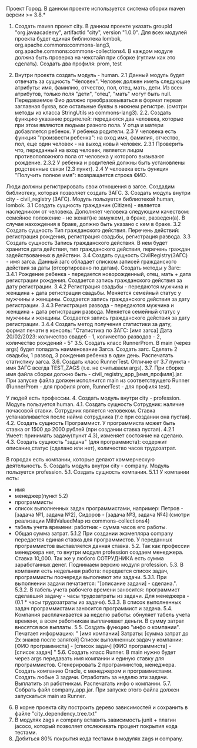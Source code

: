 Проект Город.
В данном проекте используется система сборки maven версии >= 3.8.*

1. Создать maven проект city. В данном проекте указать groupId "org.javaacademy", artifactId "city", version "1.0.0".
   Для всех модулей проекта будет единая библиотека lombok, org.apache.commons:commons-lang3, org.apache.commons:commons-collections4.
   В каждом модуле должна быть проверка на чекстайл при сборке (гуглим как это сделать).
   Создать два профиля: prom, test

2. Внутри проекта создать модуль - human.
   2.1 Данный модуль будет отвечать за сущность "Человек".
   Человек должен иметь следующие атрибуты: имя, фамилию, отчество, пол, отец, мать, дети. Из всех атрибутов, только поля "дети", "отец", "мать" могут быть null. Передаваемое Фио должно преобразовываться в формат первая заглавная буква, все остальные буквы в нижнем регистре. (смотри методы из класса StringUtils из commons-lang3).
   2.2. Создать функцию указание родителей: передаются два человека, которые при этом являются людьми разного пола. У отца и матери добавляется ребенок. У ребенка родители.
   2.3 У человека есть функция "произвести ребенка": на вход имя, фамилия, отчество, пол, еще один человек - на выход новый человек.
   2.3.1 Проверить что, переданный на вход человек, является лицом противоположного пола от человека у которого вызывают рождение.
   2.3.2 У ребенка и родителей должны быть установлены родственные связи (2.3 пункт).
   2.4 У человека есть функция "Получить полное имя": возвращается строка ФИО.

Люди должны регистрировать свои отношения в загсе. Создадим библиотеку, которая позволяет создать ЗАГС.
3. Создать модуль внутри city - civil_registry (ЗАГС). Модуль пользуется библиотекой human, lombok.
   3.1 Создать сущность гражданин (Citizen) - является наследником от человека. Дополняет человека следующим качеством: семейное положение - не женат(не замужем), в браке, разведен(а). В случае нахождения в браке, должно быть указано с кем в браке.
   3.2 Создать сущность Тип гражданского действия. Перечень действий: регистрация рождения, регистрация свадьбы, регистрация развода.
   3.3 Создать сущность Запись гражданского действия. В нем будет хранится дата действия, тип гражданского действия, перечень граждан задействованных в действии.
   3.4 Создать сущность CivilRegistry(ЗАГС) - имя загса. Данный загс обладает списком записей гражданского действия за даты (отсортировано по датам).
   Создать методы у Загс:
   3.4.1 Рождение ребенка - передается новорожденный, отец, мать + дата регистрации рождения. Создается запись гражданского действия за дату регистрации.
   3.4.2 Регистрация свадьбы - передаются мужчина и женщина + дата регистрации свадьбы. Меняется семейный статус у мужчины и женщины. Создается запись гражданского действия за дату регистрации.
   3.4.3 Регистрация развода - передаются мужчина и женщина + дата регистрации развода. Меняется семейный статус у мужчины и женщины. Создается запись гражданского действия за дату регистрации.
   3.4.4 Создать метод получения статистики за дату, формат печати в консоль:
   "Статистика по ЗАГС: [имя загса]
   Дата 20/02/2023: количество свадеб - 1, количество разводов - 2, количество рождений - 5"
   3.5. Создать класс RunnerProm. В main (через args) будет попадать наименование Загса. Создать загс.
   Сделать 2 свадьбы, 1 развод, 3 рождения ребенка в один день. Распечатать статистику загса.
   3.6. Создать класс RunnerTest. Отличие от 3.7 пункта - имя ЗАГС всегда TEST_ZAGS (т.е. не считываем args).
   3.7. При сборке имя файла сборки должно быть - civil_registry_app_[имя_профиля].jar. При запуске файла должен исполнится main из соответствущего Runner (RunnerProm - для профиля prom, RunnerTest - для профиля test).

У людей есть профессии.
4. Создать модуль внутри city - profession. Модуль пользуется human.
   4.1. Создать сущность Сотрудник: наличие почасовой ставки. Сотрудник является человеком. Ставка устанавливается после найма сотрудника (т.е при создании она пустая).
   4.2. Создать сущность Программист. У программиста может быть ставка от 1500 до 2000 рублей (при создании ставка пустая).
   4.2.1 Умеет: принимать задачу(пункт 4.3), изменяет состояние на сделано.
   4.3. Создать сущность "задача" (для программиста): содержит описание,статус (сделано или нет), количество часов трудозатрат.

В городах есть компании, которые делают коммерческую деятельность.
5. Создать модуль внутри city - company. Модуль пользуется profession.
   5.1. Создать сущность компания.
   5.1.1 У компании есть:
- имя
- менеджер(пункт 5.2)
- программисты
- список выполненных задач программистами, например: Петров - [задача №1, задача №2], Сидоров - [задача №3, задача №4] (смотри реализации MiltiValuedMap из commons-collections4)
- табель учета времени: работник - сумма часов его работы.
- Общая сумма затрат.
  5.1.2 При создании экзмепляра company передается единая ставка для программистов. У переданных программистов выставляется данная ставка.
  5.2. Так как профессии менеджера нет, то внутри модуля profession создаем менеджера. Ставка 10_000.
  Так же у любого СОТРУДНИКА есть сумма заработанных денег. Поднимаем версию модуля profession.
  5.3. В компании есть недельная работа: передается список задач, программисты поочереди выполняют эти задачи.
  5.3.1. При выполнении задачи печатается: "[описание задачи] - сделана.".
  5.3.2. В табель учета рабочего времени заносится: программист сделавший задачу - часы трудозатраты из задачи. Для менеджера - (0.1 * часы трудозатраты из задачи).
  5.3.3. В список выполненных задач программистами заносится программист и задача.
  5.4. Компания расплачивается за неделю работы: обнуляет табель учета времени, а всем работникам выплачивает деньги. В сумму затрат вносятся все выплаты.
  5.5. Создать функцию "инфо о компании". Печатает информацию:
  "
  [имя компании]
  Затраты: [сумма затрат до 2х знаков после запятой]
  Список выполненных задач у компании:
  [ФИО программиста] - [список задач]
  [ФИО программиста] - [список задач]
  "
  5.6. Создать класс Runner. В main нужно будет через args передавать имя компании и единую ставку для программистов. Сгенерировать 2 программистов, менеджера. Создать компанию Oracle, с менеджером и программистами. Создать любые 3 задачи. Отработать за неделю эти задачи. Выплатить зп работникам. Распечатать инфо о компании.
  5.7. Собрать файл company_app.jar. При запуске этого файла должен запускаться main из Runner.

6. В корне проекта city построить дерево зависимостей и сохранить в файле "city_dependency_tree.txt"
7. В модулях zags и company вставить зависимость junit + плагин jacoco, который позволяет отслеживать процент покрытия кода тестами.
8. Добиться 80% покрытия кода тестами в модулях zags и company.